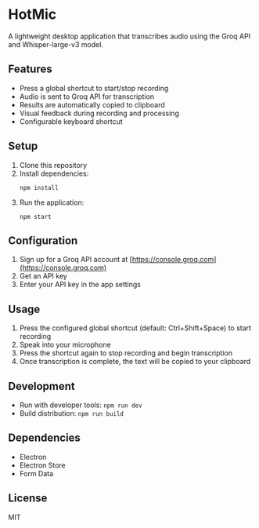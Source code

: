 # HotMic

A lightweight desktop application that transcribes audio using the Groq API and Whisper-large-v3 model.

## Features

- Press a global shortcut to start/stop recording
- Audio is sent to Groq API for transcription
- Results are automatically copied to clipboard
- Visual feedback during recording and processing
- Configurable keyboard shortcut

## Setup

1. Clone this repository
2. Install dependencies:
   ```
   npm install
   ```
3. Run the application:
   ```
   npm start
   ```

## Configuration

1. Sign up for a Groq API account at [https://console.groq.com](https://console.groq.com)
2. Get an API key
3. Enter your API key in the app settings

## Usage

1. Press the configured global shortcut (default: Ctrl+Shift+Space) to start recording
2. Speak into your microphone
3. Press the shortcut again to stop recording and begin transcription
4. Once transcription is complete, the text will be copied to your clipboard

## Development

- Run with developer tools: `npm run dev`
- Build distribution: `npm run build`

## Dependencies

- Electron
- Electron Store
- Form Data

## License

MIT